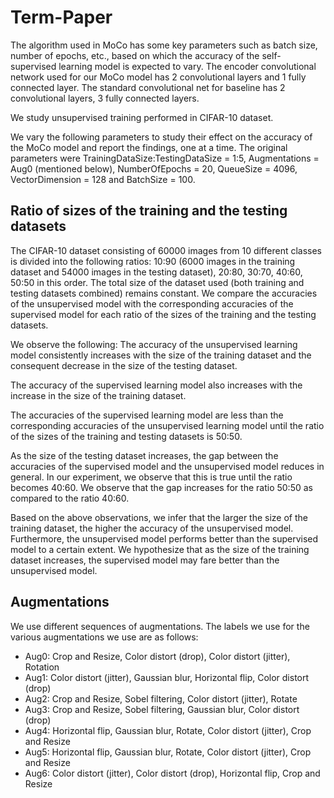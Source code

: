 # Term-Paper

The algorithm used in MoCo has some key parameters such as batch size, number of epochs, etc., based on which the accuracy of the self-supervised learning model is expected to vary. The encoder convolutional network used for our MoCo model has 2 convolutional layers and 1 fully connected layer. The standard convolutional net for baseline has 2 convolutional layers, 3 fully connected layers.

We study unsupervised training performed in CIFAR-10 dataset.

We vary the following parameters to study their effect on the accuracy of the MoCo model and report the findings, one at a time. The original parameters were TrainingDataSize:TestingDataSize = 1:5, Augmentations = Aug0 (mentioned below), NumberOfEpochs = 20, QueueSize = 4096, VectorDimension = 128 and BatchSize = 100.

## Ratio of sizes of the training and the testing datasets

The CIFAR-10 dataset consisting of 60000 images from 10 different classes is divided into the following ratios: 10:90 (6000 images in the training dataset and 54000 images in the testing dataset), 20:80, 30:70, 40:60, 50:50 in this order. The total size of the dataset used (both training and testing datasets combined) remains constant. We compare the accuracies of the unsupervised model with the corresponding accuracies of the supervised model for each ratio of the sizes of the training and the testing datasets.

We observe the following:
The accuracy of the unsupervised learning model consistently increases with the size of the training dataset and the consequent decrease in the size of the testing dataset.

The accuracy of the supervised learning model also increases with the increase in the size of the training dataset.

The accuracies of the supervised learning model are less than the corresponding accuracies of the unsupervised learning model until the ratio of the sizes of the training and testing datasets is 50:50.

As the size of the testing dataset increases, the gap between the accuracies of the supervised model and the unsupervised model reduces in general. In our experiment, we observe that this is true until the ratio becomes 40:60. We observe that the gap increases for the ratio 50:50 as compared to the ratio 40:60.

Based on the above observations, we infer that the larger the size of the training dataset, the higher the accuracy of the unsupervised model. Furthermore, the unsupervised model performs better than the supervised model to a certain extent. We hypothesize that as the size of the training dataset increases, the supervised model may fare better than the unsupervised model.

## Augmentations

We use different sequences of augmentations. The labels we use for the various augmentations we
use are as follows:

* Aug0: Crop and Resize, Color distort (drop), Color distort (jitter), Rotation
* Aug1: Color distort (jitter), Gaussian blur, Horizontal flip, Color distort (drop)
* Aug2: Crop and Resize, Sobel filtering, Color distort (jitter), Rotate
* Aug3: Crop and Resize, Sobel filtering, Gaussian blur, Color distort (drop)
* Aug4: Horizontal flip, Gaussian blur, Rotate, Color distort (jitter), Crop and Resize
* Aug5: Horizontal flip, Gaussian blur, Rotate, Color distort (jitter), Crop and Resize
* Aug6: Color distort (jitter), Color distort (drop), Horizontal flip, Crop and Resize

